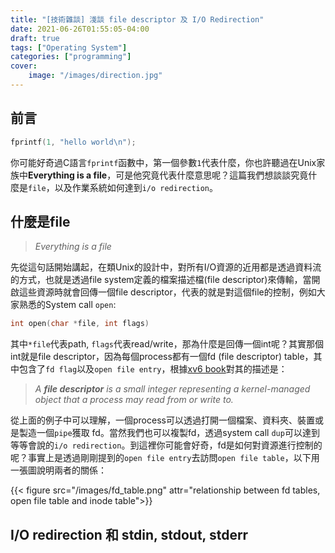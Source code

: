 ```yaml
---
title: "[技術雜談] 淺談 file descriptor 及 I/O Redirection"
date: 2021-06-26T01:55:05-04:00
draft: true
tags: ["Operating System"]
categories: ["programming"]
cover:
    image: "/images/direction.jpg"
---
```



## 前言

```c
fprintf(1, "hello world\n");
```
你可能好奇過C語言`fprintf`函數中，第一個參數`1`代表什麼，你也許聽過在Unix家族中**Everything is a file**，可是他究竟代表什麼意思呢？這篇我們想談談究竟什麼是`file`，以及作業系統如何達到`i/o redirection`。

## 什麼是file

> *Everything is a file*

先從這句話開始講起，在類Unix的設計中，對所有I/O資源的近用都是透過資料流的方式，也就是透過file system定義的檔案描述檔(file descriptor)來傳輸，當開啟這些資源時就會回傳一個file descriptor，代表的就是對這個file的控制，例如大家熟悉的System call `open`:

```c
int open(char *file, int flags)
```

其中`*file`代表path, `flags`代表read/write，那為什麼是回傳一個int呢？其實那個int就是file descriptor，因為每個process都有一個fd (file descriptor) table，其中包含了`fd flag`以及`open file entry`，根據[xv6 book](https://pdos.csail.mit.edu/6.828/2020/xv6/book-riscv-rev1.pdf)對其的描述是：

> *A **file descriptor** is a small integer representing a kernel-managed object that a process may read from or write to.*

從上面的例子中可以理解，一個process可以透過打開一個檔案、資料夾、裝置或是製造一個`pipe`獲取 fd。當然我們也可以複製fd，透過system call `dup`可以達到等等會說的`i/o redirection`。到這裡你可能會好奇，fd是如何對資源進行控制的呢？事實上是透過剛剛提到的`open file entry`去訪問`open file table`，以下用一張圖說明兩者的關係：

{{< figure src="/images/fd_table.png" attr="relationship between fd tables, open file table and inode table">}}

## I/O redirection 和 stdin, stdout, stderr
